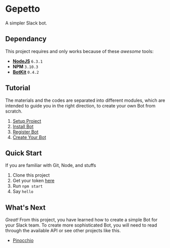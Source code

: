 # Gepetto

A simpler Slack bot.

## Dependancy

This project requires and only works because of these *awesome* tools:

- [__NodeJS__](https://nodejs.org/download/release/v6.3.0/) `6.3.1`
- __NPM__ `3.10.3`
- [__BotKit__](https://github.com/howdyai/botkit) `0.4.2`

## Tutorial

The materials and the codes are separated into different modules, which are intended to guide you in the right direction, to create your own Bot from scratch.

1. [Setup Project](https://github.com/dannych/gepetto/tree/1-npm)
2. [Install Bot](https://github.com/dannych/gepetto/tree/2-node)
3. [Register Bot](https://github.com/dannych/gepetto/tree/3-token)
4. [Create Your Bot](https://github.com/dannych/gepetto/tree/4-respond)

## Quick Start

If you are familiar with Git, Node, and stuffs

1. Clone this project
2. Get your token [here](https://github.com/dannych/gepetto/tree/3-token)
3. Run `npm start`
4. Say `hello`

## What's Next

*Great!* From this project, you have learned how to create a simple Bot for your Slack team. To create more sophisticated Bot, you will need to read through the available API or see other projects like this.

- [Pinocchio](https://github.com/dannych/pinocchio)
